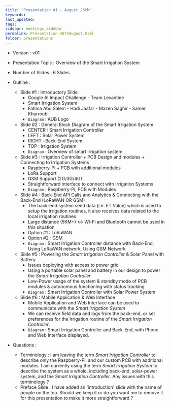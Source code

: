 ```yaml
---
title: "Presentation #1 - August 26th"
keywords: 
last_updated: 
tags: 
sidebar: meetings_sidebar
permalink: Presentation-26thAugust.html
folder: presentations
---
```


- Version : v01
- Presentation Topic : Overview of the Smart Irrigation System
- Number of Slides : 6 Slides
- Outline :
  - Slide #1 : Introductory Slide
    - Google AI Impact Challenge - Team Levantine
    - Smart Irrigation System
    - Fatima Abu Salem -  Hadi Jaafar - Mazen Saghir - Samer Kharroubi
    - `Diagram` : AUB Logo
  - Slide #2 : General Block Diagram of the Smart Irrigation System
    - CENTER : Smart Irrigation Controller
    - LEFT : Solar Power System
    - RIGHT : Back-End System
    - TOP : Irrigation System
    - `Diagram` : Overview of smart irrigation system
  - Slide #3 : Irrigation Controller + PCB Design and modules + Connecting to Irrigation Systems
    - Raspberry-Pi + PCB with additional modules
    - LoRa Support
    - GSM Support (2G/3G/4G)
    - Straightforward interface to connect with Irrigation Systems
    - `Diagram` : Raspberry-Pi, PCB with Modules
  - Slide #4 : Back-End API Calls and Analytics  & Connecting with the Back-End (LoRaWAN OR GSM)
    - The back-end system send data (i.e. ET Value) which is used to setup the irrigation routines, it also receives data related to the local irrigation routines
    - Large distance (5KM+) <-> Wi-Fi and Bluetooth cannot be used in this situation
    - Option #1 : LoRaWAN
    - Option #2 : GSM
    - `Diagram` : Smart Irrigation Controller distance with Back-End, Using LoRaWAN network, Using GSM Network
  - Slide #5 : Powering the *Smart Irrigation Controller* & Solar Panel with Battery
    - Issues deploying with access to power grid
    - Using a portable solar panel and battery in our design to power the *Smart Irrigation Controller*
    - Low-Power usage of the system & standby mode of PCB modules & autonomous functioning with status tracking
    - `Diagram` : Smart Irrigation Controller with Solar Power System
  - Slide #6 : Mobile Application & Web Interface
    - Mobile Application and Web Interface can be used to communicate with the *Smart Irrigation System*
    - We can receive field data and logs from the back-end, or set preferences for the Irrigation routine of the *Smart Irrigation Controller*.
    - `Diagram` : Smart Irrigation Controller and Back-End, with Phone and Web Interface displayed.



- Questions :
  - Terminology :  I am leaving the term *Smart Irrigation Controller* to describe only the Raspberry-Pi, and our custom PCB with additional modules. I am currently using the term *Smart Irrigation System* to describe the system as a whole, including back-end, solar-power system, and the *Smart Irrigation Controller*. Any issues with this terminology ?
  - Preface Slide : I have added an 'introduction' slide with the name of people on the tea. Should we keep it or do you want me to remove it for this presentation to make it more straightforward ?
